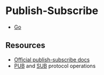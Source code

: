 # Publish-Subscribe

- [Go](./go)

## Resources

- [Official publish-subscribe docs][docs]
- [PUB][pub] and [SUB][sub] protocol operations

[docs]: https://docs.nats.io/nats-concepts/core-nats/pubsub
[pub]: https://docs.nats.io/reference/reference-protocols/nats-protocol#pub
[sub]: https://docs.nats.io/reference/reference-protocols/nats-protocol#sub
